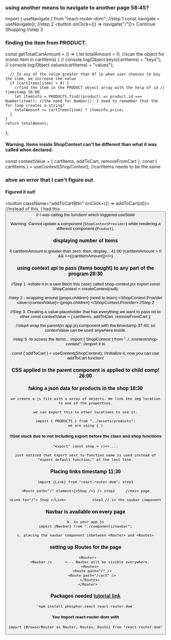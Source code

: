 ### using another means to navigate to another page 58:45?

import { useNavigate } from "react-router-dom"; //step 1
const navigate = useNavigate(); //step 2
<button onClick={() => navigate("/")}> Continue Shopping </button> //step 3

### finding the item from PRODUCT.

const getTotalCartAmount = () => {
let totalAmount = 0;
//scan the object
for (const item in cartItems) {
// console.log(Object.keys(cartItems) + "keys");
// console.log(Object.values(cartItems) + "values");

      // Is any of the value greater than 0? ie when user chooses to buy the item, we increase the value
      if (cartItems[item] > 0) {
        //find the item in the PRODUCT object array with the help of id // timestamp 56:00
        let iteminfo = PRODUCTS.find((product) => product.id === Number(item)); //the need for Number(). I need to remember that the for loop creates a string?
        totalAmount += cartItems[item] * iteminfo.price;
      }
    }
    return totalAmount;

};

#### Warning. Items inside ShopContext can't be different than what it was called when declared.

const contextValue = { cartItems, addToCart, removeFromCart };
const { cartItems } = useContext(ShopContext);
//cartItems needs to be the same

### ahve an error that I can't figure out.

#### Figured it out!

<button className="addToCartBttn" onClick={() => addToCart(id)}> //instead of this, I had this
<button className="addToCartBttn" onClick={addToCart(id)}> // I was calling the function! which triggered useState

Warning: Cannot update a component (`ShopContextProvider`) while rendering a different component (`Product`).

### displaying number of items

if cartItemAmount is greater than zero, then, display... 41:00
{cartItemAmount > 0 && <>({cartItemAmount})</>}

### using context api to pass (items bought) to any part of the program 28:30

//Step 1 -initiate it in a own file(in this case) called shop-context.jsx
export const ShopContext = createContext(null);

//step 2 - wrapping around {props.children} (need to learn)
<ShopContext.Provider value={contextValue}>
{props.children}
</ShopContext.Provider> //Step 2

//Step 3. Creating a value-placeholder that has everything we want to pass on to other
const contextValue = { cartItems, addToCart, removeFromCart };

//step4 wrap the parent(in app.js) component with the <contextProvider> timestamp 37:40, so contextValue can be used anywhere inside.

//step 5 -to access the items...
import { ShopContext } from "../../context/shop-context"; //import it in

const { addToCart } = useContext(ShopContext); //initialize it, now you can use addToCart function!

### CSS applied in the parent component is applied to child comp! 26:00

### faking a json data for products in the shop 18:30

    we create a js file with a array of objects. We link the img location to one of the properties.

    we can export this to other locations to use it.

    import { PRODUCTS } from "../assets/products";
    we are using { }

#### !!Got stuck due to not including export before the class and shop functions

    "export" const shop = ()=>....

    just noticed that export next to function name is used instead of "export default function;" at the last line.

### Placing links timestamp 11:30

    import {Link} from "react-router-dom"; step1

    <Route path="/" element={<Shop />} /> step2     //main page

    <Link to="/"> Shop </Link>            step3 // in the navbar component

### Navbar is available on every page

    b. in your app.js
    import {Navbar} from "./components/navbar";

    c. placing the navbar component inbetween <Router> and <Routes>

### setting up Routes for the page

      <Router>
        <Navbar />      <--- Navbar will be visible everywhere.
        <Routes>
          <Route path="/" />
          <Route path="/cart" />
        </Routes>
      </Router>

### Packages needed [tutorial link](https://www.youtube.com/watch?v=tEMrD9t85v4&t=700s)

    'npm install phosphor-react react-router-dom'

#### You import react-router-dom with

    import {BrowserRouter as Router, Routes, Route} from "react-router-dom"

<!--
## Getting Started with Create React App

This project was bootstrapped with [Create React App](https://github.com/facebook/create-react-app).

## Available Scripts

In the project directory, you can run:

### `npm start`

Runs the app in the development mode.\
Open [http://localhost:3000](http://localhost:3000) to view it in your browser.

The page will reload when you make changes.\
You may also see any lint errors in the console.

### `npm test`

Launches the test runner in the interactive watch mode.\
See the section about [running tests](https://facebook.github.io/create-react-app/docs/running-tests) for more information.

### `npm run build`

Builds the app for production to the `build` folder.\
It correctly bundles React in production mode and optimizes the build for the best performance.

The build is minified and the filenames include the hashes.\
Your app is ready to be deployed!

See the section about [deployment](https://facebook.github.io/create-react-app/docs/deployment) for more information.

### `npm run eject`

**Note: this is a one-way operation. Once you `eject`, you can't go back!**

If you aren't satisfied with the build tool and configuration choices, you can `eject` at any time. This command will remove the single build dependency from your project.

Instead, it will copy all the configuration files and the transitive dependencies (webpack, Babel, ESLint, etc) right into your project so you have full control over them. All of the commands except `eject` will still work, but they will point to the copied scripts so you can tweak them. At this point you're on your own.

You don't have to ever use `eject`. The curated feature set is suitable for small and middle deployments, and you shouldn't feel obligated to use this feature. However we understand that this tool wouldn't be useful if you couldn't customize it when you are ready for it.

## Learn More

You can learn more in the [Create React App documentation](https://facebook.github.io/create-react-app/docs/getting-started).

To learn React, check out the [React documentation](https://reactjs.org/).

### Code Splitting

This section has moved here: [https://facebook.github.io/create-react-app/docs/code-splitting](https://facebook.github.io/create-react-app/docs/code-splitting)

### Analyzing the Bundle Size

This section has moved here: [https://facebook.github.io/create-react-app/docs/analyzing-the-bundle-size](https://facebook.github.io/create-react-app/docs/analyzing-the-bundle-size)

### Making a Progressive Web App

This section has moved here: [https://facebook.github.io/create-react-app/docs/making-a-progressive-web-app](https://facebook.github.io/create-react-app/docs/making-a-progressive-web-app)

### Advanced Configuration

This section has moved here: [https://facebook.github.io/create-react-app/docs/advanced-configuration](https://facebook.github.io/create-react-app/docs/advanced-configuration)

### Deployment

This section has moved here: [https://facebook.github.io/create-react-app/docs/deployment](https://facebook.github.io/create-react-app/docs/deployment)

### `npm run build` fails to minify

This section has moved here: [https://facebook.github.io/create-react-app/docs/troubleshooting#npm-run-build-fails-to-minify](https://facebook.github.io/create-react-app/docs/troubleshooting#npm-run-build-fails-to-minify) -->
